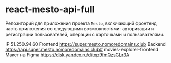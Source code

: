 # react-mesto-api-full
Репозиторий для приложения проекта `Mesto`, включающий фронтенд часть приложения со следующими возможностями: авторизации и регистрации пользователей, операции с карточками и пользователями. 

IP 51.250.94.60
Frontend https://super.mesto.nomoredomains.club
Backend https://api.super.mesto.nomoredomains.club# movies-explorer-frontend
Макет на Figma https://disk.yandex.ru/d/txp9fmQzsGLr3A